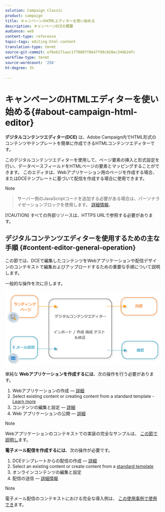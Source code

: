 ```yaml
---
solution: Campaign Classic
product: campaign
title: キャンペーンのHTMLエディターを使い始める
description: キャンペーンDCEの概要
audience: web
content-type: reference
topic-tags: editing-html-content
translation-type: tm+mt
source-git-commit: e76eb171aac1f7088ff8647f99c928ec349b24fc
workflow-type: tm+mt
source-wordcount: '256'
ht-degree: 3%

---
```



# キャンペーンのHTMLエディターを使い始める{#about-campaign-html-editor}

**デジタルコンテンツエディター(DCE)** は、Adobe Campaign内でHTML形式のコンテンツやテンプレートを簡単に作成できるHTMLコンテンツエディターです。

このデジタルコンテンツエディターを使用して、ページ要素の挿入と形式設定を行い、データベースフィールドをHTMLページの要素とマッピングすることができます。 このエディタは、Webアプリケーション用のページを作成する場合、またはDCEテンプレートに基づいて配信を作成する場合に使用できます。

>[!NOTE]
>>サーバー側のJavaScriptコードを追加する必要がある場合は、パーソナライゼーションブロックを使用します。 [詳細情報](../../delivery/using/personalization-blocks.md)。
>
>[!CAUTION]
すべての外部リソースは、HTTPS URLで参照する必要があります。

## デジタルコンテンツエディターを使用するための主な手順 {#content-editor-general-operation}

この節では、DCEで編集したコンテンツをWebアプリケーションや配信デザインのコンテキストで編集およびアップロードするための重要な手順について説明します。

一般的な操作を次に示します。

![](assets/dce_schema.png)

単純な **Webアプリケーションを作成するには**、次の操作を行う必要があります。

1. Webアプリケーションの作成 — [詳細](../../web/using/creating-a-landing-page.md)
1. Select existing content or creating content from a standard template - [Learn more](../../web/using/template-management.md)
1. コンテンツの編集と設定 — [詳細](../../web/using/editing-content.md)
1. Web アプリケーションの公開 — [詳細](../../web/using/creating-a-landing-page.md#step-3---publishing-content)

>[!NOTE]
Webアプリケーションのコンテキストでの実装の完全なサンプルは、 [この節で説明し](../../web/using/creating-a-landing-page.md)ます。

**電子メール配信を作成するには**、次の操作が必要です。

1. DCEテンプレートからの配信の作成 — [詳細](../../web/using/use-case--creating-an-email-delivery.md)
1. Select an existing content or create content from a [standard template](../../web/using/template-management.md)
1. オンラインコンテンツの編集と設定
1. 配信の送信 — [詳細情報](../../delivery/using/steps-about-delivery-creation-steps.md)

>[!NOTE]
電子メール配信のコンテキストにおける完全な導入例は、 [この使用事例で使用でき](../../web/using/use-case--creating-an-email-delivery.md)ます。
